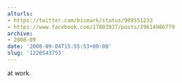 ```yaml
---
alturls:
- https://twitter.com/bismark/status/909551233
- https://www.facebook.com/17803937/posts/29614986779
archive:
- 2008-09
date: '2008-09-04T15:55:53+00:00'
slug: '1220543753'
---
```


at work.

